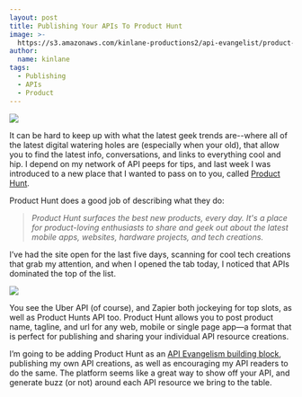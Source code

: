 ```yaml
---
layout: post
title: Publishing Your APIs To Product Hunt
image: >-
  https://s3.amazonaws.com/kinlane-productions2/api-evangelist/product-hunt/product-hunt-logo.jpg
author:
  name: kinlane
tags:
  - Publishing
  - APIs
  - Product
---
```

[![](https://s3.amazonaws.com/kinlane-productions2/api-evangelist/product-hunt/product-hunt-logo.jpg)](http://www.producthunt.com/)

It can be hard to keep up with what the latest geek trends are--where all of the latest digital watering holes are (especially when your old), that allow you to find the latest info, conversations, and links to everything cool and hip. I depend on my network of API peeps for tips, and last week I was introduced to a new place that I wanted to pass on to you, called [Product Hunt](http://www.producthunt.com/).

Product Hunt does a good job of describing what they do:

> _Product Hunt surfaces the best new products, every day. It's a place for product-loving enthusiasts to share and geek out about the latest mobile apps, websites, hardware projects, and tech creations._

I’ve had the site open for the last five days, scanning for cool tech creations that grab my attention, and when I opened the tab today, I noticed that APIs dominated the top of the list.

[![](https://s3.amazonaws.com/kinlane-productions2/api-evangelist/product-hunt/product-hunt-api.png)](http://www.producthunt.com/)

You see the Uber API (of course), and Zapier both jockeying for top slots, as well as Product Hunts API too. Product Hunt allows you to post product name, tagline, and url for any web, mobile or single page app—a format that is perfect for publishing and sharing your individual API resource creations.

I’m going to be adding Product Hunt as an [API Evangelism building block](http://evangelism.apievangelist.com/), publishing my own API creations, as well as encouraging my API readers to do the same. The platform seems like a great way to show off your API, and generate buzz (or not) around each API resource we bring to the table.